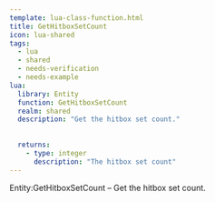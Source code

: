 ```yaml
---
template: lua-class-function.html
title: GetHitboxSetCount
icon: lua-shared
tags:
  - lua
  - shared
  - needs-verification
  - needs-example
lua:
  library: Entity
  function: GetHitboxSetCount
  realm: shared
  description: "Get the hitbox set count."
  
  
  returns:
    - type: integer
      description: "The hitbox set count"
---
```


<div class="lua__search__keywords">
Entity:GetHitboxSetCount &#x2013; Get the hitbox set count.
</div>
